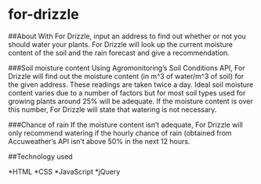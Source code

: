 # for-drizzle

##About With For Drizzle, input an address to find out whether or not you should water your plants. For Drizzle will look up the current moisture content of the soil and the rain forecast and give a recommendation.

###Soil moisture content Using Agromonitoring’s Soil Conditions API, For Drizzle will find out the moisture content (in m^3 of water/m^3 of soil) for the given address. These readings are taken twice a day. Ideal soil moisture content varies due to a number of factors but for most soil types used for growing plants around 25% will be adequate. If the moisture content is over this number, For Drizzle will state that watering is not necessary.

###Chance of rain If the moisture content isn’t adequate, For Drizzle will only recommend watering if the hourly chance of rain (obtained from Accuweather’s API isn’t above 50% in the next 12 hours.

##Technology used

*HTML *CSS *JavaScript *jQuery